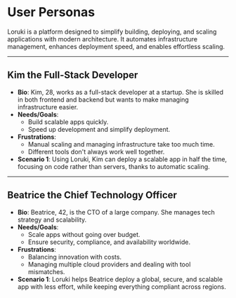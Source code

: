 # User Personas

Loruki is a platform designed to simplify building, deploying, and scaling
applications with modern architecture. It automates infrastructure management,
enhances deployment speed, and enables effortless scaling.

---

## Kim the Full-Stack Developer

- **Bio**: Kim, 28, works as a full-stack developer at a startup. She is skilled
  in both frontend and backend but wants to make managing infrastructure easier.
- **Needs/Goals**:
  - Build scalable apps quickly.
  - Speed up development and simplify deployment.
- **Frustrations**:
  - Manual scaling and managing infrastructure take too much time.
  - Different tools don't always work well together.
- **Scenario 1**: Using Loruki, Kim can deploy a scalable app in half the time,
  focusing on code rather than servers, thanks to automatic scaling.

---

## Beatrice the Chief Technology Officer

- **Bio**: Beatrice, 42, is the CTO of a large company. She manages tech
  strategy and scalability.
- **Needs/Goals**:
  - Scale apps without going over budget.
  - Ensure security, compliance, and availability worldwide.
- **Frustrations**:
  - Balancing innovation with costs.
  - Managing multiple cloud providers and dealing with tool mismatches.
- **Scenario 1**: Loruki helps Beatrice deploy a global, secure, and scalable
  app with less effort, while keeping everything compliant across regions.
